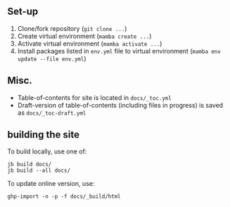 ## Set-up
1. Clone/fork repository  (```git clone ...```)
2. Create virtual environment  (```mamba create ...```)
3. Activate virtual environment (```mamba activate ...```)
4. Install packages listed in ```env.yml``` file to virtual environment (```mamba env update --file env.yml```)

## Misc.
- Table-of-contents for site is located in ```docs/_toc.yml```
- Draft-version of table-of-contents (including files in progress) is saved as ```docs/_toc-draft.yml```

## building the site
To build locally, use one of:
```
jb build docs/  
jb build --all docs/
```

To update online version, use:
```
ghp-import -n -p -f docs/_build/html
```
